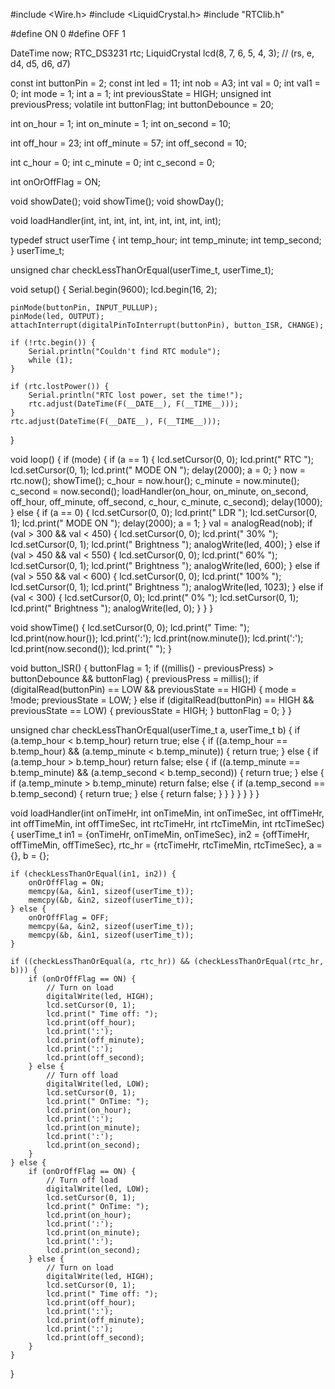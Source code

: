 #include <Wire.h>
#include <LiquidCrystal.h>
#include "RTClib.h"

#define ON 0
#define OFF 1

DateTime now;
RTC_DS3231 rtc;
LiquidCrystal lcd(8, 7, 6, 5, 4, 3); // (rs, e, d4, d5, d6, d7)

const int buttonPin = 2;
const int led = 11;
int nob = A3;
int val = 0;
int val1 = 0;
int mode = 1;
int a = 1;
int previousState = HIGH;
unsigned int previousPress;
volatile int buttonFlag;
int buttonDebounce = 20;

int on_hour = 1;
int on_minute = 1;
int on_second = 10;

int off_hour = 23;
int off_minute = 57;
int off_second = 10;

int c_hour = 0;
int c_minute = 0;
int c_second = 0;

int onOrOffFlag = ON;

void showDate();
void showTime();
void showDay();

void loadHandler(int, int, int, int, int, int, int, int, int);

typedef struct userTime {
    int temp_hour;
    int temp_minute;
    int temp_second;
} userTime_t;

unsigned char checkLessThanOrEqual(userTime_t, userTime_t);

void setup() {
    Serial.begin(9600);
    lcd.begin(16, 2);
    
    pinMode(buttonPin, INPUT_PULLUP);
    pinMode(led, OUTPUT);
    attachInterrupt(digitalPinToInterrupt(buttonPin), button_ISR, CHANGE);
    
    if (!rtc.begin()) {
        Serial.println("Couldn't find RTC module");
        while (1);
    }

    if (rtc.lostPower()) {
        Serial.println("RTC lost power, set the time!");
        rtc.adjust(DateTime(F(__DATE__), F(__TIME__)));
    }
    rtc.adjust(DateTime(F(__DATE__), F(__TIME__)));
}

void loop() {
    if (mode) {
        if (a == 1) {
            lcd.setCursor(0, 0);
            lcd.print("        RTC       ");
            lcd.setCursor(0, 1);
            lcd.print("    MODE ON    ");
            delay(2000);
            a = 0;
        }
        now = rtc.now();
        showTime();
        c_hour = now.hour();
        c_minute = now.minute();
        c_second = now.second();
        loadHandler(on_hour, on_minute, on_second, off_hour, off_minute, off_second, c_hour, c_minute, c_second);
        delay(1000);
    } else {
        if (a == 0) {
            lcd.setCursor(0, 0);
            lcd.print("        LDR       ");
            lcd.setCursor(0, 1);
            lcd.print("    MODE ON    ");
            delay(2000);
            a = 1;
        }
        val = analogRead(nob);
        if (val > 300 && val < 450) {
            lcd.setCursor(0, 0);
            lcd.print("        30%       ");
            lcd.setCursor(0, 1);
            lcd.print("    Brightness    ");
            analogWrite(led, 400);
        } else if (val > 450 && val < 550) {
            lcd.setCursor(0, 0);
            lcd.print("        60%       ");
            lcd.setCursor(0, 1);
            lcd.print("    Brightness    ");
            analogWrite(led, 600);
        } else if (val > 550 && val < 600) {
            lcd.setCursor(0, 0);
            lcd.print("       100%       ");
            lcd.setCursor(0, 1);
            lcd.print("    Brightness    ");
            analogWrite(led, 1023);
        } else if (val < 300) {
            lcd.setCursor(0, 0);
            lcd.print("        0%       ");
            lcd.setCursor(0, 1);
            lcd.print("    Brightness    ");
            analogWrite(led, 0);
        }
    }
}

void showTime() {
    lcd.setCursor(0, 0);
    lcd.print("    Time: ");
    lcd.print(now.hour());
    lcd.print(':');
    lcd.print(now.minute());
    lcd.print(':');
    lcd.print(now.second());
    lcd.print("    ");
}

void button_ISR() {
    buttonFlag = 1;
    if ((millis() - previousPress) > buttonDebounce && buttonFlag) {
        previousPress = millis();
        if (digitalRead(buttonPin) == LOW && previousState == HIGH) {
            mode = !mode;
            previousState = LOW;
        } else if (digitalRead(buttonPin) == HIGH && previousState == LOW) {
            previousState = HIGH;
        }
        buttonFlag = 0;
    }
}

unsigned char checkLessThanOrEqual(userTime_t a, userTime_t b) {
    if (a.temp_hour < b.temp_hour) return true;
    else {
        if ((a.temp_hour == b.temp_hour) && (a.temp_minute < b.temp_minute)) {
            return true;
        } else {
            if (a.temp_hour > b.temp_hour) return false;
            else {
                if ((a.temp_minute == b.temp_minute) && (a.temp_second < b.temp_second)) {
                    return true;
                } else {
                    if (a.temp_minute > b.temp_minute) return false;
                    else {
                        if (a.temp_second == b.temp_second) {
                            return true;
                        } else {
                            return false;
                        }
                    }
                }
            }
        }
    }
}

void loadHandler(int onTimeHr, int onTimeMin, int onTimeSec, int offTimeHr, int offTimeMin, int offTimeSec, int rtcTimeHr, int rtcTimeMin, int rtcTimeSec) {
    userTime_t in1 = {onTimeHr, onTimeMin, onTimeSec}, in2 = {offTimeHr, offTimeMin, offTimeSec}, rtc_hr = {rtcTimeHr, rtcTimeMin, rtcTimeSec}, a = {}, b = {};
    
    if (checkLessThanOrEqual(in1, in2)) {
        onOrOffFlag = ON;
        memcpy(&a, &in1, sizeof(userTime_t));
        memcpy(&b, &in2, sizeof(userTime_t));
    } else {
        onOrOffFlag = OFF;
        memcpy(&a, &in2, sizeof(userTime_t));
        memcpy(&b, &in1, sizeof(userTime_t));
    }
    
    if ((checkLessThanOrEqual(a, rtc_hr)) && (checkLessThanOrEqual(rtc_hr, b))) {
        if (onOrOffFlag == ON) {
            // Turn on load
            digitalWrite(led, HIGH);
            lcd.setCursor(0, 1);
            lcd.print(" Time off: ");
            lcd.print(off_hour);
            lcd.print(':');
            lcd.print(off_minute);
            lcd.print(':');
            lcd.print(off_second);
        } else {
            // Turn off load
            digitalWrite(led, LOW);
            lcd.setCursor(0, 1);
            lcd.print(" OnTime: ");
            lcd.print(on_hour);
            lcd.print(':');
            lcd.print(on_minute);
            lcd.print(':');
            lcd.print(on_second);
        }
    } else {
        if (onOrOffFlag == ON) {
            // Turn off load
            digitalWrite(led, LOW);
            lcd.setCursor(0, 1);
            lcd.print(" OnTime: ");
            lcd.print(on_hour);
            lcd.print(':');
            lcd.print(on_minute);
            lcd.print(':');
            lcd.print(on_second);
        } else {
            // Turn on load
            digitalWrite(led, HIGH);
            lcd.setCursor(0, 1);
            lcd.print(" Time off: ");
            lcd.print(off_hour);
            lcd.print(':');
            lcd.print(off_minute);
            lcd.print(':');
            lcd.print(off_second);
        }
    }
}
